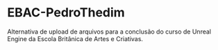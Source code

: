 # EBAC-PedroThedim
Alternativa de upload de arquivos para a conclusão do curso de Unreal Engine da Escola Britânica de Artes e Criativas.
